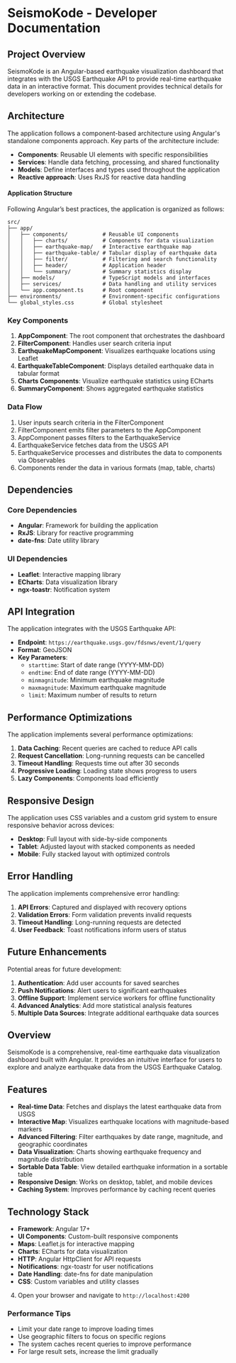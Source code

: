 # SeismoKode - Developer Documentation

## Project Overview

SeismoKode is an Angular-based earthquake visualization dashboard that integrates with the USGS Earthquake API to provide real-time earthquake data in an interactive format. This document provides technical details for developers working on or extending the codebase.

## Architecture

The application follows a component-based architecture using Angular's standalone components approach. Key parts of the architecture include:

- **Components**: Reusable UI elements with specific responsibilities
- **Services**: Handle data fetching, processing, and shared functionality
- **Models**: Define interfaces and types used throughout the application
- **Reactive approach**: Uses RxJS for reactive data handling
#### Application Structure
Following Angular’s best practices, the application is organized as follows:
```
src/
├── app/
│   ├── components/           # Reusable UI components
│   │   ├── charts/           # Components for data visualization
│   │   ├── earthquake-map/   # Interactive earthquake map
│   │   ├── earthquake-table/ # Tabular display of earthquake data
│   │   ├── filter/           # Filtering and search functionality
│   │   ├── header/           # Application header
│   │   └── summary/          # Summary statistics display
│   ├── models/               # TypeScript models and interfaces
│   ├── services/             # Data handling and utility services
│   └── app.component.ts      # Root component
├── environments/             # Environment-specific configurations
└── global_styles.css         # Global stylesheet
```

### Key Components

1. **AppComponent**: The root component that orchestrates the dashboard
2. **FilterComponent**: Handles user search criteria input
3. **EarthquakeMapComponent**: Visualizes earthquake locations using Leaflet
4. **EarthquakeTableComponent**: Displays detailed earthquake data in tabular format
5. **Charts Components**: Visualize earthquake statistics using ECharts
6. **SummaryComponent**: Shows aggregated earthquake statistics

### Data Flow

1. User inputs search criteria in the FilterComponent
2. FilterComponent emits filter parameters to the AppComponent
3. AppComponent passes filters to the EarthquakeService
4. EarthquakeService fetches data from the USGS API
5. EarthquakeService processes and distributes the data to components via Observables
6. Components render the data in various formats (map, table, charts)

## Dependencies

### Core Dependencies

- **Angular**: Framework for building the application
- **RxJS**: Library for reactive programming
- **date-fns**: Date utility library

### UI Dependencies

- **Leaflet**: Interactive mapping library
- **ECharts**: Data visualization library
- **ngx-toastr**: Notification system

## API Integration

The application integrates with the USGS Earthquake API:

- **Endpoint**: `https://earthquake.usgs.gov/fdsnws/event/1/query`
- **Format**: GeoJSON
- **Key Parameters**:
  - `starttime`: Start of date range (YYYY-MM-DD)
  - `endtime`: End of date range (YYYY-MM-DD)
  - `minmagnitude`: Minimum earthquake magnitude
  - `maxmagnitude`: Maximum earthquake magnitude
  - `limit`: Maximum number of results to return

## Performance Optimizations

The application implements several performance optimizations:

1. **Data Caching**: Recent queries are cached to reduce API calls
2. **Request Cancellation**: Long-running requests can be cancelled
3. **Timeout Handling**: Requests time out after 30 seconds
4. **Progressive Loading**: Loading state shows progress to users
5. **Lazy Components**: Components load efficiently

## Responsive Design

The application uses CSS variables and a custom grid system to ensure responsive behavior across devices:

- **Desktop**: Full layout with side-by-side components
- **Tablet**: Adjusted layout with stacked components as needed
- **Mobile**: Fully stacked layout with optimized controls

## Error Handling

The application implements comprehensive error handling:

1. **API Errors**: Captured and displayed with recovery options
2. **Validation Errors**: Form validation prevents invalid requests
3. **Timeout Handling**: Long-running requests are detected
4. **User Feedback**: Toast notifications inform users of status

## Future Enhancements

Potential areas for future development:

1. **Authentication**: Add user accounts for saved searches
2. **Push Notifications**: Alert users to significant earthquakes
3. **Offline Support**: Implement service workers for offline functionality
4. **Advanced Analytics**: Add more statistical analysis features
5. **Multiple Data Sources**: Integrate additional earthquake data sources

## Overview

SeismoKode is a comprehensive, real-time earthquake data visualization dashboard built with Angular. It provides an intuitive interface for users to explore and analyze earthquake data from the USGS Earthquake Catalog.

## Features

- **Real-time Data**: Fetches and displays the latest earthquake data from USGS
- **Interactive Map**: Visualizes earthquake locations with magnitude-based markers
- **Advanced Filtering**: Filter earthquakes by date range, magnitude, and geographic coordinates
- **Data Visualization**: Charts showing earthquake frequency and magnitude distribution
- **Sortable Data Table**: View detailed earthquake information in a sortable table
- **Responsive Design**: Works on desktop, tablet, and mobile devices
- **Caching System**: Improves performance by caching recent queries

## Technology Stack

- **Framework**: Angular 17+
- **UI Components**: Custom-built responsive components
- **Maps**: Leaflet.js for interactive mapping
- **Charts**: ECharts for data visualization
- **HTTP**: Angular HttpClient for API requests
- **Notifications**: ngx-toastr for user notifications
- **Date Handling**: date-fns for date manipulation
- **CSS**: Custom variables and utility classes


4. Open your browser and navigate to `http://localhost:4200`


### Performance Tips

- Limit your date range to improve loading times
- Use geographic filters to focus on specific regions
- The system caches recent queries to improve performance
- For large result sets, increase the limit gradually
